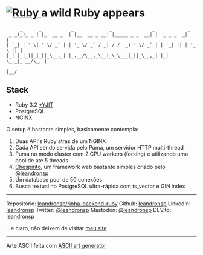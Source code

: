 # [![Ruby](https://cdn.emojidex.com/emoji/hdpi/Ruby.png "Ruby") ](https://www.ruby-lang.org) a wild Ruby appears

```
     _      _           _             _               _            _         
 _ _(_)_ _ | |_  __ _  | |__  __ _ __| |_____ _ _  __| |  _ _ _  _| |__ _  _ 
| '_| | ' \| ' \/ _` | | '_ \/ _` / _| / / -_) ' \/ _` | | '_| || | '_ \ || |
|_| |_|_||_|_||_\__,_| |_.__/\__,_\__|_\_\___|_||_\__,_| |_|  \_,_|_.__/\_, |
                                                                        |__/ 
```

## Stack

* Ruby 3.2 [+YJIT](https://shopify.engineering/ruby-yjit-is-production-ready)
* PostgreSQL
* NGINX

O setup é bastante simples, basicamente contempla:

1. Duas API's Ruby atrás de um NGINX
2. Cada API sendo servida pelo Puma, um servidor HTTP multi-thread
3. Puma no modo cluster com 2 CPU workers (forking) e utilizando uma pool de até 5 threads
4. [Chespirito](https://github.com/leandronsp/chespirito), um framework web bastante simples criado pelo [@leandronsp](https://twitter.com/leandronsp)
5. Um database pool de 50 conexões
6. Busca textual no PostgreSQL ultra-rápida com ts_vector e GIN index

---

Repositório: [leandronsp/rinha-backend-ruby](https://github.com/leandronsp/rinha-backend-ruby)
Github: [leandronsp](https://github.com/leandronsp)
LinkedIn: [leandronsp](https://linkedin.com/leandronsp)
Twitter: [@leandronsp](https://twitter.com/leandronsp)
Mastodon: [@leandronsp](https://mastodon.social/@leandronsp)
DEV.to: [leandronsp](https://dev.to/leandronsp)

...e claro, não deixem de visitar [meu site](https://leandronsp.com/)

----

Arte ASCII feita com [ASCII art generator](http://www.network-science.de/ascii/)
